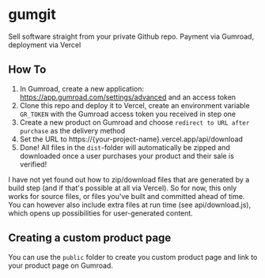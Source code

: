 # gumgit
Sell software straight from your private Github repo. Payment via Gumroad, deployment via Vercel

## How To

1. In Gumroad, create a new application: https://app.gumroad.com/settings/advanced and an access token
2. Clone this repo and deploy it to Vercel, create an environment variable `GR_TOKEN` with the Gumroad access token you received in step one
3. Create a new product on Gumroad and choose `redirect to URL after purchase` as the delivery method
4. Set the URL to https://{your-project-name}.vercel.app/api/download
5. Done! All files in the `dist`-folder will automatically be zipped and downloaded once a user purchases your product and their sale is verified!

I have not yet found out how to zip/download files that are generated by a build step (and if that's possible at all via Vercel). So for now, this only works for source files, or files you've built and committed ahead of time. You can however also include extra files at run time (see api/download.js), which opens up possibilities for user-generated content. 

## Creating a custom product page

You can use the `public` folder to create you custom product page and link to your product page on Gumroad.

